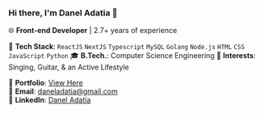 ### Hi there, I'm Danel Adatia 👋

🌐 **Front-end Developer** | 2.7+ years of experience

🔧 **Tech Stack**:  `ReactJS` `NextJS` `Typescript` `MySQL` `Golang` `Node.js` `HTML` `CSS` `JavaScript` `Python`
🎓 **B.Tech.**: Computer Science Engineering
🎸 **Interests**: Singing, Guitar, & an Active Lifestyle

🔗 **Portfolio**: [View Here](https://sugarbee3.com/)  
📧 **Email**: daneladatia@gmail.com  
🔗 **LinkedIn**: [Danel Adatia](https://www.linkedin.com/in/danel-adatia-4b3019203/)

